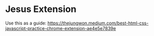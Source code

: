 # Jesus Extension

Use this as a guide: https://thejungwon.medium.com/best-html-css-javascript-practice-chrome-extension-ae4e5e7839e